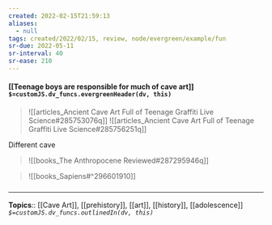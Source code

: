 ```yaml
---
created: 2022-02-15T21:59:13 
aliases:
  - null
tags: created/2022/02/15, review, node/evergreen/example/fun
sr-due: 2022-05-11
sr-interval: 40
sr-ease: 210
---
```


#### [[Teenage boys are responsible for much of cave art]] `$=customJS.dv_funcs.evergreenHeader(dv, this)`
> ![[articles_Ancient Cave Art Full of Teenage Graffiti  Live Science#285753076q]]
> ![[articles_Ancient Cave Art Full of Teenage Graffiti  Live Science#285756251q]]

Different cave
> ![[books_The Anthropocene Reviewed#287295946q]]


> ![[books_Sapiens#^296601910]]

### <hr class="footnote"/>

**Topics**:: [[Cave Art]], [[prehistory]], [[art]], [[history]], [[adolescence]]
*`$=customJS.dv_funcs.outlinedIn(dv, this)`*
